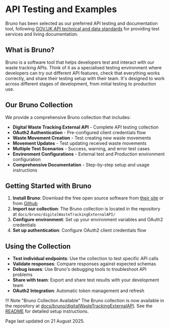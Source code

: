 # API Testing and Examples

Bruno has been selected as our preferred API testing and documentation tool, following [GOV.UK API technical and data standards](https://www.gov.uk/guidance/gds-api-technical-and-data-standards#test-your-assumptions-with-users) for providing test services and living documentation.

## What is Bruno?

Bruno is a software tool that helps developers test and interact with our waste tracking APIs. Think of it as a specialised testing environment where developers can try out different API features, check that everything works correctly, and share their testing setup with their team. It's designed to work across different stages of development, from initial testing to production use.

## Our Bruno Collection

We provide a comprehensive Bruno collection that includes:

- **Digital Waste Tracking External API** - Complete API testing collection
- **OAuth2 Authentication** - Pre-configured client credentials flow
- **Waste Movement Creation** - Test creating new waste movements
- **Movement Updates** - Test updating received waste movements
- **Multiple Test Scenarios** - Success, warning, and error test cases
- **Environment Configurations** - External test and Production environment configuration
- **Comprehensive Documentation** - Step-by-step setup and usage instructions

## Getting Started with Bruno

1. **Install Bruno**: Download the free open source software from [their site](https://www.usebruno.com/) or from [Github](https://github.com/usebruno/bruno/releases)
2. **Import our collection**: The Bruno collection is located in the repository at `docs/bruno/digitalWasteTrackingExternalAPI/`
3. **Configure environment**: Set up your environment variables and OAuth2 credentials
4. **Set up authentication**: Configure OAuth2 client credentials flow

## Using the Collection

- **Test individual endpoints**: Use the collection to test specific API calls
- **Validate responses**: Compare responses against expected schemas
- **Debug issues**: Use Bruno's debugging tools to troubleshoot API problems
- **Share with team**: Export and share test results with your development team
- **OAuth2 Integration**: Automatic token management and refresh

!!! Note "Bruno Collection Available"
    The Bruno collection is now available in the repository at [docs/bruno/digitalWasteTrackingExternalAPI](https://github.com/DEFRA/waste-tracking-service/tree/main/docs/bruno/digitalWasteTrackingExternalAPI). 
    See the [README](https://github.com/DEFRA/waste-tracking-service/tree/main/docs/bruno/digitalWasteTrackingExternalAPI/EXPORT-README.md) for detailed setup instructions.

Page last updated on 21 August 2025.
